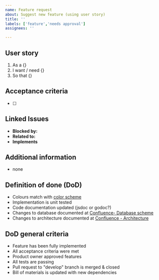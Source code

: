 ```yaml
---
name: Feature request
about: Suggest new feature (using user story)
title: ''
labels: ['feature','needs approval']
assignees: ''

---
```


## User story
1. As a {}
2. I want / need {}
3. So that {}

## Acceptance criteria
- [ ]

## Linked Issues
- **Blocked by:**
- **Related to:**
- **Implements**

## Additional information
- none

## Definition of done (DoD)
* Colours match with [color scheme](https://amos-p4.atlassian.net/l/cp/g5VzjL88)
* Implementation is unit tested
* Code documentation updated (jsdoc or godoc?)
* Changes to database documented at [Confluence- Database scheme](https://amos-p4.atlassian.net/l/cp/zY8cqaaP)
* Changes to architecture documented at [Confluence - Architecture](https://amos-p4.atlassian.net/l/cp/RT8RaER0)

## DoD general criteria
* Feature has been fully implemented
* All acceptance criteria were met
* Product owner approved features
* All tests are passing
* Pull request to "develop" branch is merged & closed
* Bill of materials is updated with new dependencies
